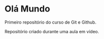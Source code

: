 # Olá Mundo
 Primeiro repositório do curso de Git e Github.

Repositório criado durante uma aula em vídeo.